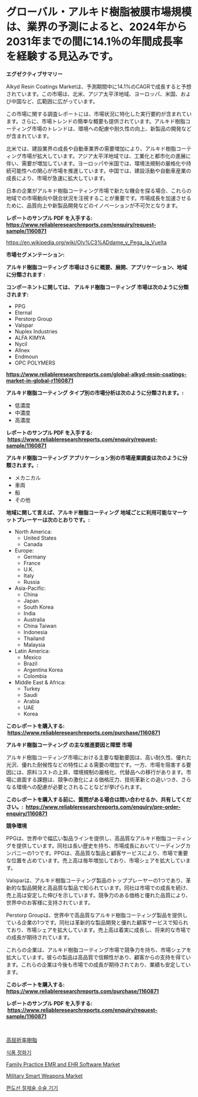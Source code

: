 <p><h1>グローバル・アルキド樹脂被膜市場規模は、業界の予測によると、2024年から2031年までの間に14.1％の年間成長率を経験する見込みです。</h1></p><p><strong>エグゼクティブサマリー</strong></p>
<p><p>Alkyd Resin Coatings Marketは、予測期間中に14.1%のCAGRで成長すると予想されています。この市場は、北米、アジア太平洋地域、ヨーロッパ、米国、および中国など、広範囲に広がっています。</p><p>この市場に関する調査レポートには、市場状況に特化した実行要約が含まれています。さらに、市場トレンドの簡単な概要も提供されています。アルキド樹脂コーティング市場のトレンドは、環境への配慮や耐久性の向上、新製品の開発などが含まれています。</p><p>北米では、建設業界の成長や自動車業界の需要増加により、アルキド樹脂コーティング市場が拡大しています。アジア太平洋地域では、工業化と都市化の進展に伴い、需要が増加しています。ヨーロッパや米国では、環境法規制の厳格化や持続可能性への関心が市場を推進しています。中国では、建設活動や自動車産業の成長により、市場が急速に拡大しています。</p><p>日本の企業がアルキド樹脂コーティング市場で新たな機会を探る場合、これらの地域での市場動向や競合状況を注視することが重要です。市場成長を加速させるために、品質向上や新製品開発などのイノベーションが不可欠となります。</p></p>
<p><strong>レポートのサンプル PDF を入手する: <a href="https://www.reliableresearchreports.com/enquiry/request-sample/1160871">https://www.reliableresearchreports.com/enquiry/request-sample/1160871</a></strong></p>
<p><a href="https://en.wikipedia.org/wiki/Olv%C3%ADdame_y_Pega_la_Vuelta">https://en.wikipedia.org/wiki/Olv%C3%ADdame_y_Pega_la_Vuelta</a></p>
<p><strong>市場セグメンテーション:</strong></p>
<p><strong> アルキド樹脂コーティング 市場はさらに概要、展開、アプリケーション、地域に分類されます :</strong></p>
<p><strong>コンポーネントに関しては、 アルキド樹脂コーティング 市場は次のように分類されます: &nbsp;</strong></p>
<p><ul><li>PPG</li><li>Eternal</li><li>Perstorp Group</li><li>Valspar</li><li>Nuplex Industries</li><li>ALFA KIMYA</li><li>Nycil</li><li>Allnex</li><li>Endmoun</li><li>OPC POLYMERS</li></ul></p>
<p><strong><a href="https://www.reliableresearchreports.com/global-alkyd-resin-coatings-market-in-global-r1160871">https://www.reliableresearchreports.com/global-alkyd-resin-coatings-market-in-global-r1160871</a></strong></p>
<p><strong> アルキド樹脂コーティング タイプ別の市場分析は次のように分類されます。:</strong></p>
<p><ul><li>低濃度</li><li>中濃度</li><li>高濃度</li></ul></p>
<p><strong>レポートのサンプル PDF を入手する: &nbsp;<a href="https://www.reliableresearchreports.com/enquiry/request-sample/1160871">https://www.reliableresearchreports.com/enquiry/request-sample/1160871</a></strong></p>
<p><strong> アルキド樹脂コーティング アプリケーション別の市場産業調査は次のように分類されます。:</strong></p>
<p><ul><li>メカニカル</li><li>車両</li><li>船</li><li>その他</li></ul></p>
<p><strong>地域に関して言えば、アルキド樹脂コーティング 地域ごとに利用可能なマーケットプレーヤーは次のとおりです。:</strong></p>
<p><ul>
    <li>
        North America:
        <ul>
            <li>United States</li>
            <li>Canada</li>
        </ul>
    </li>
    <li>
        Europe:
        <ul>
            <li>Germany</li>
            <li>France</li>
            <li>U.K.</li>
            <li>Italy</li>
            <li>Russia</li>
        </ul>
    </li>
    <li>
        Asia-Pacific:
        <ul>
            <li>China</li>
            <li>Japan</li>
            <li>South Korea</li>
            <li>India</li>
            <li>Australia</li>
            <li>China Taiwan</li>
            <li>Indonesia</li>
            <li>Thailand</li>
            <li>Malaysia</li>
        </ul>
    </li>
    <li>
        Latin America:
        <ul>
            <li>Mexico</li>
            <li>Brazil</li>
            <li>Argentina Korea</li>
            <li>Colombia</li>
        </ul>
    </li>
    <li>
        Middle East & Africa:
        <ul>
            <li>Turkey</li>
            <li>Saudi</li>
            <li>Arabia</li>
            <li>UAE</li>
            <li>Korea</li>
        </ul>
    </li>
    </ul></p>
<p><strong>このレポートを購入する: &nbsp;<a href="https://www.reliableresearchreports.com/purchase/1160871">https://www.reliableresearchreports.com/purchase/1160871</a></strong></p>
<p><strong>アルキド樹脂コーティング の主な推進要因と障壁 市場</strong></p>
<p><p>アルキド樹脂コーティング市場における主要な駆動要因は、高い耐久性、優れた光沢、優れた耐候性などの特性による需要の増加です。一方、市場を阻害する要因には、原料コストの上昇、環境規制の厳格化、代替品への移行があります。市場に直面する課題は、競争の激化による価格圧力、技術革新との追いつき、さらなる環境への配慮が必要とされることなどが挙げられます。</p></p>
<p><strong>このレポートを購入する前に、質問がある場合は問い合わせるか、共有してください。:&nbsp; <a href="https://www.reliableresearchreports.com/enquiry/pre-order-enquiry/1160871">https://www.reliableresearchreports.com/enquiry/pre-order-enquiry/1160871</a></strong></p>
<p><strong>競争環境</strong></p>
<p><p>PPGは、世界中で幅広い製品ラインを提供し、高品質なアルキド樹脂コーティングを提供しています。同社は長い歴史を持ち、市場成長においてリーディングカンパニーの1つです。PPGは、高品質な製品と顧客サービスにより、市場で重要な位置を占めています。売上高は毎年増加しており、市場シェアを拡大しています。</p><p>Valsparは、アルキド樹脂コーティング製品のトッププレーヤーの1つであり、革新的な製品開発と高品質な製品で知られています。同社は市場での成長を続け、売上高は安定した伸びを示しています。競争力のある価格と優れた品質により、世界中のお客様に支持されています。</p><p>Perstorp Groupは、世界中で高品質なアルキド樹脂コーティング製品を提供している企業の1つです。同社は革新的な製品開発と優れた顧客サービスで知られており、市場シェアを拡大しています。売上高は着実に成長し、将来的な市場での成長が期待されています。</p><p>これらの企業は、アルキド樹脂コーティング市場で競争力を持ち、市場シェアを拡大しています。彼らの製品は高品質で信頼性があり、顧客からの支持を得ています。これらの企業は今後も市場での成長が期待されており、業績も安定しています。</p></p>
<p><strong>このレポートを購入する: &nbsp; <a href="https://www.reliableresearchreports.com/purchase/1160871">https://www.reliableresearchreports.com/purchase/1160871</a></strong></p>
<p><strong>レポートのサンプル PDF を入手する: &nbsp;<a href="https://www.reliableresearchreports.com/enquiry/request-sample/1160871">https://www.reliableresearchreports.com/enquiry/request-sample/1160871</a></strong><strong></strong></p>
<p>&nbsp;</p>
<p><p><a href="https://medium.com/@abdielkilback/%E9%AB%98%E5%B1%88%E6%8A%98%E7%8E%87%E6%A8%B9%E8%84%82%E5%B8%82%E5%A0%B4-%E5%B8%82%E5%A0%B4%E3%82%B7%E3%82%A7%E3%82%A2-%E5%B8%82%E5%A0%B4%E3%83%88%E3%83%AC%E3%83%B3%E3%83%89-%E3%81%9D%E3%81%97%E3%81%A6%E5%B0%86%E6%9D%A5%E3%81%AE%E6%88%90%E9%95%B7%E3%82%92%E6%8E%A2%E3%82%8B-530575e1d1db">高屈折率樹脂</a></p><p><a href="https://medium.com/@joanacasper2001/%EC%8B%9D%ED%92%88-%EC%B2%AD%EC%A0%95%EC%A0%9C-%EC%8B%9C%EC%9E%A5-%EC%A1%B0%EC%82%AC-%EB%B3%B4%EA%B3%A0%EC%84%9C-%EA%B7%B8-%EC%97%AD%EC%82%AC-%EB%B0%8F-2024%EB%85%84%EB%B6%80%ED%84%B0-2031%EB%85%84%EA%B9%8C%EC%A7%80%EC%9D%98-%EC%98%88%EC%B8%A1-7b0f47b914b2">식품 정화기</a></p><p><a href="https://github.com/marthawweekle/Market-Research-Report-List-2/blob/main/family-practice-emr-and-ehr-software-market.md">Family Practice EMR and EHR Software Market</a></p><p><a href="https://issuu.com/reportprime-2/docs/military-smart-weapons-market-size-2030.pptx">Military Smart Weapons Market</a></p><p><a href="https://medium.com/@carolynurton5656/%ED%8E%B8%EB%8F%84%EC%A0%88%EC%A0%9C%EC%88%A0-%EC%9E%A5%EB%B9%84-%EC%8B%9C%EC%9E%A5-%EC%9C%A0%ED%98%95-%EC%9D%91%EC%9A%A9-%EB%B0%8F-%EC%A7%80%EB%A6%AC%EB%B3%84-%EC%A2%85%ED%95%A9-%ED%8F%89%EA%B0%80-2b1117b11c0f">편도선 절제술 수술 기기</a></p></p>